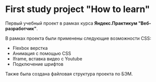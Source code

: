 # First study project "How to learn"

Первый учебный проект в рамках курса **Яндекс.Практикум "Веб-разработчик"**.

В рамках проекта были применены следующие возможности CSS:

* Flexbox верстка
* Анимация с помощью CSS
* Iframe, вставка видео с Youtube
* Подключение шрифтов

Также была создана файловая структура проекта по БЭМ.
